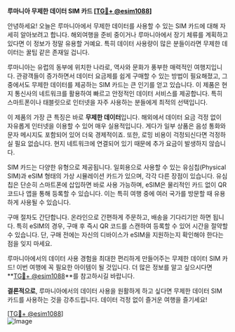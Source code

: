 **루마니아 무제한 데이터 SIM 카드 [[TG💪+ @esim1088](https://t.me/s/esim1088)]**

안녕하세요! 오늘은 루마니아에서 무제한 데이터를 사용할 수 있는 SIM 카드에 대해 자세히 알아보려고 합니다. 해외여행을 준비 중이거나 루마니아에서 장기 체류를 계획하고 있다면 이 정보가 정말 유용할 거예요. 특히 데이터 사용량이 많은 분들이라면 무제한 데이터는 꿀팁 같은 존재일 겁니다.

루마니아는 유럽의 동부에 위치한 나라로, 역사와 문화가 풍부한 매력적인 여행지입니다. 관광객들이 증가하면서 데이터 요금제를 쉽게 구매할 수 있는 방법이 필요해졌고, 그중에서도 무제한 데이터를 제공하는 SIM 카드는 큰 인기를 얻고 있습니다. 이 제품은 현지 통신사의 네트워크를 활용하여 빠르고 안정적인 데이터 서비스를 제공합니다. 특히 스마트폰이나 태블릿으로 인터넷을 자주 사용하는 분들에게 최적의 선택입니다.

이 제품의 가장 큰 특징은 바로 **무제한 데이터**입니다. 해외에서 데이터 요금 걱정 없이 자유롭게 인터넷을 이용할 수 있어 매우 실용적입니다. 게다가 일부 상품은 음성 통화와 문자 메시지도 포함되어 있어 더욱 경제적이죠. 또한, 로밍 비용이 걱정되신다면 걱정하실 필요 없습니다. 현지 네트워크에 연결되어 있기 때문에 추가 요금이 발생하지 않습니다.

SIM 카드는 다양한 유형으로 제공됩니다. 일회용으로 사용할 수 있는 유심칩(Physical SIM)과 eSIM 형태의 가상 시뮬레이션 카드가 있으며, 각각 다른 장점이 있습니다. 유심칩은 단순히 스마트폰에 삽입하면 바로 사용 가능하며, eSIM은 물리적인 카드 없이 QR 코드나 앱을 통해 등록할 수 있습니다. 이는 특히 여행 중에 여러 국가를 방문할 때 유용하게 사용될 수 있습니다.

구매 절차도 간단합니다. 온라인으로 간편하게 주문하고, 배송을 기다리기만 하면 됩니다. 특히 eSIM의 경우, 구매 후 즉시 QR 코드를 스캔하여 등록할 수 있어 시간을 절약할 수 있습니다. 단, 구매 전에는 자신의 디바이스가 eSIM을 지원하는지 확인해야 한다는 점을 잊지 마세요.

루마니아에서의 데이터 사용 경험을 최대한 편리하게 만들어주는 무제한 데이터 SIM 카드! 이번 여행에 꼭 필요한 아이템이 될 것입니다. 더 많은 정보를 알고 싶으시다면 **[TG💪+ @esim1088](https://t.me/s/esim1088)**를 참고하시길 바랍니다.

**결론적으로**, 루마니아에서의 데이터 사용을 원활하게 하고 싶다면 무제한 데이터 SIM 카드를 사용하는 것을 강추드립니다. 데이터 걱정 없이 즐거운 여행을 즐기세요!

[[TG💪+ @esim1088](https://t.me/s/esim1088)]  
![Image](https://i.postimg.cc/Y0z9fWf4/image.png)